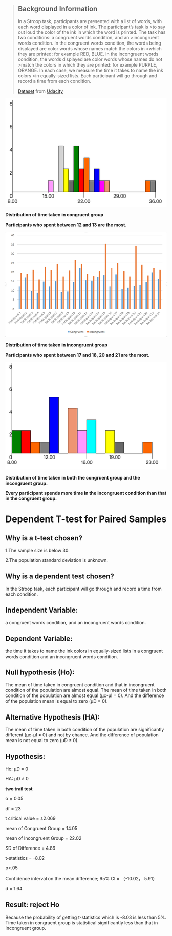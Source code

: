 <!--
.. title: Test a Perceptual Phenomenon
.. slug: test-a-erceptual-phenomenon
.. tags: statics, dependent-t-test, paired-sample
.. category: Statistics Report
.. guid: 01
.. description: A Practice of Dependent T-test for Paired Samples
.. date: 2017-08-26 00:05:00 UTC+08:00
.. base_url: http://www.testfield.cc/
.. type: text
-->

>## Background Information
>  In a Stroop task, participants are presented with a list of words, with each word displayed in a color of ink. The participant’s task is >to say out loud the color of the ink in which the word is printed. The task has two conditions: a congruent words condition, and an >incongruent words condition. In the congruent words condition, the words being displayed are color words whose names match the colors in >which they are printed: for example RED, BLUE. In the incongruent words condition, the words displayed are color words whose names do not >match the colors in which they are printed: for example PURPLE, ORANGE. In each case, we measure the time it takes to name the ink colors >in equally-sized lists. Each participant will go through and record a time from each condition.
>  
>[Dataset](https://drive.google.com/file/d/0B9Yf01UaIbUgQXpYb2NhZ29yX1U/view) from [Udacity](http://www.udacity.com/)


![](/images/dependent1.png)

**Distribution of time taken in congruent group**

**Participants who spent between 12  and 13 are the most.**



![](/images/dependent2.png)

**Distribution of time taken in incongruent group**

**Participants who spent between 17 and 18, 20 and 21 are the most.**



![](/images/dependent3.png)

**Distribution of time taken in both  the congruent group and the  incongruent group.**

**Every participant spends more time in the incongruent condition than that in  the congruent group.**




# Dependent T-test for Paired Samples


## Why is a t-test chosen? 

1.The sample size is below 30.

2.The population standard deviation is unknown.


## Why is a dependent test  chosen?

In the Stroop task, each participant will go through and record a time from each condition. 


## Independent Variable: 

a congruent words condition, and an incongruent words condition.


## Dependent Variable: 

 the time it takes to name the ink colors in equally-sized lists in a congruent words condition and an incongruent words condition. 


## Null hypothesis (Ho):

The mean of time taken in congruent condition and that in incongruent condition  of  the population are almost equal.  The mean of  time  taken in both condition of the population are almost equal (μc-μI = 0).  And the difference of the population mean is equal to zero (μD = 0).


## Alternative Hypothesis (HA):

The mean of  time  taken in both condition of the population are significantly different (μc-μI ≠ 0) and not by chance. And the difference of population mean is not  equal to zero (μD ≠ 0). 


## Hypothesis:

Ho: μD = 0

HA: μD ≠ 0


**two trail test**

α = 0.05

df = 23

t critical value = ±2.069


mean of Congruent  Group = 14.05

mean of Incongruent Group = 22.02

SD of Difference = 4.86

t-statistics = -8.02

p<.05


Confidence interval on the mean difference; 95% CI = （-10.02， 5.91）

d = 1.64


## Result: reject Ho

Because the probability of getting t-statistics which is -8.03 is less than 5%. Time taken in congruent group is statistical significantly less than that in Incongruent group.











